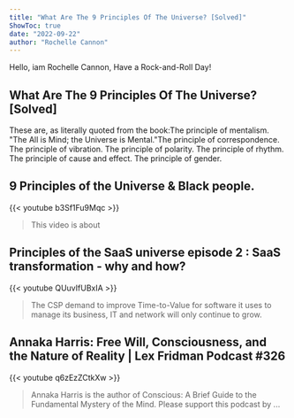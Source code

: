 ```yaml
---
title: "What Are The 9 Principles Of The Universe? [Solved]"
ShowToc: true 
date: "2022-09-22"
author: "Rochelle Cannon" 
---
```


Hello, iam Rochelle Cannon, Have a Rock-and-Roll Day!
## What Are The 9 Principles Of The Universe? [Solved]
These are, as literally quoted from the book:The principle of mentalism. "The All is Mind; the Universe is Mental."The principle of correspondence. 
 The principle of vibration. 
 The principle of polarity. 
 The principle of rhythm. 
 The principle of cause and effect. 
 The principle of gender.

## 9 Principles of the Universe & Black people.
{{< youtube b3Sf1Fu9Mqc >}}
>This video is about 

## Principles of the SaaS universe episode 2 : SaaS transformation - why and how?
{{< youtube QUuvIfUBxIA >}}
>The CSP demand to improve Time-to-Value for software it uses to manage its business, IT and network will only continue to grow.

## Annaka Harris: Free Will, Consciousness, and the Nature of Reality | Lex Fridman Podcast #326
{{< youtube q6zEzZCtkXw >}}
>Annaka Harris is the author of Conscious: A Brief Guide to the Fundamental Mystery of the Mind. Please support this podcast by ...

